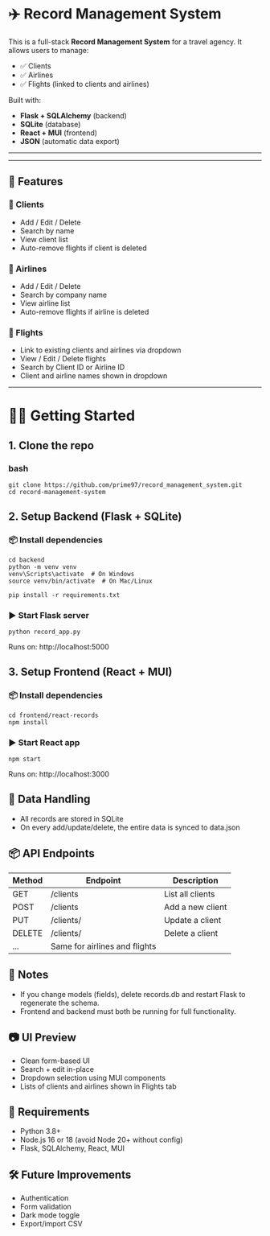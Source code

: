 # ✈️ Record Management System

This is a full-stack **Record Management System** for a travel agency. It allows users to manage:

- ✅ Clients
- ✅ Airlines
- ✅ Flights (linked to clients and airlines)

Built with:
- **Flask + SQLAlchemy** (backend)
- **SQLite** (database)
- **React + MUI** (frontend)
- **JSON** (automatic data export)

---


---

## 🚀 Features

### 🔹 Clients
- Add / Edit / Delete
- Search by name
- View client list
- Auto-remove flights if client is deleted

### 🔹 Airlines
- Add / Edit / Delete
- Search by company name
- View airline list
- Auto-remove flights if airline is deleted

### 🔹 Flights
- Link to existing clients and airlines via dropdown
- View / Edit / Delete flights
- Search by Client ID or Airline ID
- Client and airline names shown in dropdown

---

# 🧑‍💻 Getting Started

## 1. Clone the repo

### bash

    git clone https://github.com/prime97/record_management_system.git
    cd record-management-system

## 2. Setup Backend (Flask + SQLite)
### 📦 Install dependencies

    cd backend
    python -m venv venv
    venv\Scripts\activate  # On Windows
    source venv/bin/activate  # On Mac/Linux
    
    pip install -r requirements.txt
### ▶️ Start Flask server
    python record_app.py
Runs on: http://localhost:5000

## 3. Setup Frontend (React + MUI)
### 📦 Install dependencies

    cd frontend/react-records
    npm install

### ▶️ Start React app
    npm start
Runs on: http://localhost:3000

## 💾 Data Handling
* All records are stored in SQLite
* On every add/update/delete, the entire data is synced to data.json

## 📦 API Endpoints

| Method | Endpoint                      | Description      |
| ------ | ----------------------------- | ---------------- |
| GET    | /clients                      | List all clients |
| POST   | /clients                      | Add a new client |
| PUT    | /clients/<id>                 | Update a client  |
| DELETE | /clients/<id>                 | Delete a client  |
| ...    | Same for airlines and flights |                  |

## 🧠 Notes
* If you change models (fields), delete records.db and restart Flask to regenerate the schema.
* Frontend and backend must both be running for full functionality.

## 📷 UI Preview
* Clean form-based UI
* Search + edit in-place
* Dropdown selection using MUI components
* Lists of clients and airlines shown in Flights tab

## 📌 Requirements
* Python 3.8+
* Node.js 16 or 18 (avoid Node 20+ without config)
* Flask, SQLAlchemy, React, MUI


## 🛠️ Future Improvements
* Authentication
* Form validation
* Dark mode toggle
* Export/import CSV